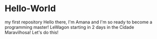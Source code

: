 # Hello-World
my first repository
Hello there, I'm Amana and I'm so ready to become a programming master! LeWagon starting in 2 days in the Cidade Maravilhosa! Let's do this!
